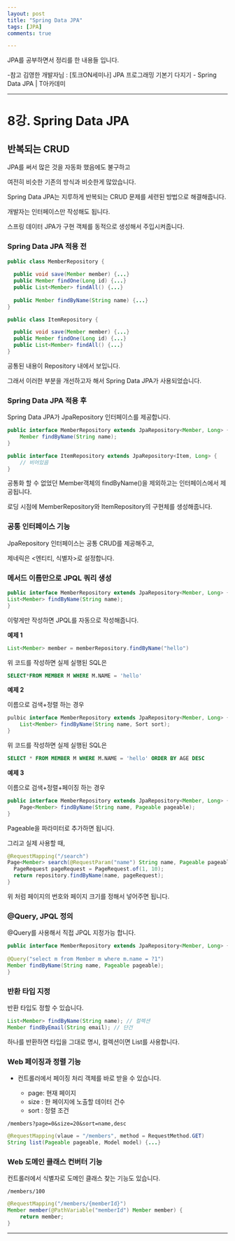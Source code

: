 ```yaml
---
layout: post
title: "Spring Data JPA"
tags: [JPA]
comments: true

---
```


JPA를 공부하면서 정리를 한 내용들 입니다.

-참고 김영한 개발자님 : [토크ON세미나] JPA 프로그래밍 기본기 다지기 - Spring Data JPA | T아카데미

---

# 8강. Spring Data JPA

## 반복되는 CRUD

JPA를 써서 많은 것을 자동화 했음에도 불구하고

여전히 비슷한 기존의 방식과 비슷한게 많았습니다.

Spring Data JPA는 지루하게 반복되는 CRUD 문제를 세련된 방법으로 해결해줍니다.

개발자는 인터페이스만 작성해도 됩니다.

스프링 데이터 JPA가 구현 객체를 동적으로 생성해서 주입시켜줍니다.

### Spring Data JPA 적용 전

```java
public class MemberRepository {
  
  public void save(Member member) {...}
  public Member findOne(Long id) {...}
  public List<Member> findAll() {...} 
  
  public Member findByName(String name) {...} 
}

public class ItemRepository {

  public void save(Member member) {...}
  public Member findOne(Long id) {...}
  public List<Member> findAll() {...}
}
```

공통된 내용이 Repository 내에서 보입니다.

그래서 이러한 부분을 개선하고자 해서 Spring Data JPA가 사용되었습니다.

### Spring Data JPA 적용 후

Spring Data JPA가 JpaRepository 인터페이스를 제공합니다.

```java
public interface MemberRepository extends JpaRepository<Member, Long> {
    Member findByName(String name);
}

public interface ItemRepository extends JpaRepository<Item, Long> {
    // 비어있음
}
```

공통화 할 수 없었던 Member객체의 findByName()을 제외하고는 인터페이스에서 제공됩니다.

로딩 시점에 MemberRepository와 ItemRepository의 구현체를 생성해줍니다.

### 공통 인터페이스 기능
JpaRepository 인터페이스는 공통 CRUD를 제공해주고,

제네릭은 <엔티티, 식별자>로 설정합니다.

### 메서드 이름만으로 JPQL 쿼리 생성

```java
public interface MemberRepository extends JpaRepository<Member, Long> {
List<Member> findByName(String name); 
}
```
이렇게만 작성하면 JPQL를 자동으로 작성해줍니다.

<strong>예제 1</strong>

```java
List<Member> member = memberRepository.findByName("hello")
```
위 코드를 작성하면 실제 실행된 SQL은 
```sql
SELECT*FROM MEMBER M WHERE M.NAME = 'hello'
```
<strong>예제 2</strong>

이름으로 검색+정렬 하는 경우
```java
pulbic interface MemberRepository extends JpaRepository<Member, Long> {
    List<Member> findByName(String name, Sort sort); 
}
```
위 코드를 작성하면 실제 실행된 SQL은 
```sql
SELECT * FROM MEMBER M WHERE M.NAME = 'hello' ORDER BY AGE DESC
```

<strong>예제 3</strong>

이름으로 검색+정렬+페이징 하는 경우
```java
public interface MemberRepository extends JpaRepository<Member, Long> {
    Page<Member> findByName(String name, Pageable pageable);
}
```
Pageable을 파라미터로 추가하면 됩니다.

그리고 실제 사용할 때, 

```java
@RequestMapping("/search")
Page<Member> search(@RequestParam("name") String name, Pageable pageable) {
  PageRequest pageRequest = PageRequest.of(1, 10); 
  return repository.findByName(name, pageRequest);
}
```
위 처럼 페이지의 번호와 페이지 크기를 정해서 넣어주면 됩니다.

### @Query, JPQL 정의

@Query를 사용해서 직접 JPQL 지정가능 합니다.

```java
public interface MemberRepository extends JpaRepository<Member, Long> {
  
@Query("select m from Member m where m.name = ?1")
Member findByName(String name, Pageable pageable);
}
```

###  반환 타입 지정

반환 타입도 정할 수 있습니다.

```java
List<Member> findByName(String name); // 컬렉션
Member findByEmail(String email); // 단건
```
하나를 반환하면 타입을 그대로 명시, 컬렉션이면 List를 사용합니다.

### Web 페이징과 정렬 기능

* 컨트롤러에서 페이징 처리 객체를 바로 받을 수 있습니다.

	* page: 현재 페이지
	* size : 한 페이지에 노출할 데이터 건수
	* sort : 정렬 조건
```
/members?page=0&size=20&sort=name,desc
```
```java
@RequestMapping(vlaue = "/members", method = RequestMethod.GET)
String list(Pageable pageable, Model model) {...}
```
### Web 도메인 클래스 컨버터 기능

컨트롤러에서 식별자로 도메인 클래스 찾는 기능도 있습니다.
```
/members/100
```
```java
@RequestMapping("/members/{memberId}")
Member member(@PathVariable("memberId") Member member) {
    return member;
}
```
---
